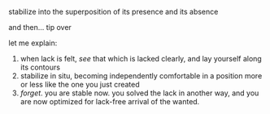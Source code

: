 stabilize into the superposition of its presence and its absence

and then... tip over

let me explain:

1. when lack is felt, *see* that which is lacked clearly, and lay yourself along its contours
2. stabilize in situ, becoming independently comfortable in a position more or less like the one you just created
3. *forget*. you are stable now. you solved the lack in another way, and you are now optimized for lack-free arrival of the wanted.

